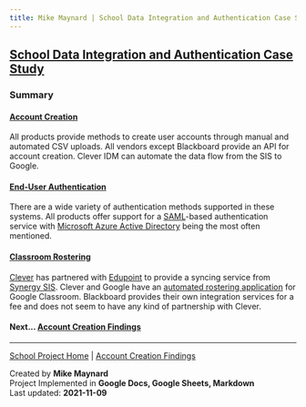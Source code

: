 ```yaml
---
title: Mike Maynard | School Data Integration and Authentication Case Study - Summary
---
```

## [School Data Integration and Authentication Case Study](./)

### Summary

#### [Account Creation](account_findings.html)

All products provide methods to create user accounts through manual and automated CSV uploads. All vendors except Blackboard provide an API for account creation. Clever IDM can automate the data flow from the SIS to Google.

#### [End-User Authentication](authentication_findings.html)

There are a wide variety of authentication methods supported in these systems. All products offer support for a [SAML](https://en.wikipedia.org/wiki/Security_Assertion_Markup_Language)-based authentication service with [Microsoft Azure Active Directory](https://azure.microsoft.com/en-us/services/active-directory/) being the most often mentioned.

#### [Classroom Rostering](rostering_findings.html)

[Clever](https://clever.com/) has partnered with [Edupoint](https://edupoint.com/) to provide a syncing service from [Synergy SIS](https://edupoint.com/Products/Student-Information-Management). Clever and Google have an [automated rostering application](https://clever.com/about/news/clever-and-google-partner-to-streamline-access-to-google-classroom) for Google Classroom.  Blackboard provides their own integration services for a fee and does not seem to have any kind of partnership with Clever.












#### Next... [Account Creation Findings](account_findings.html)



---
[School Project Home](./) | [Account Creation Findings](account_findings.html)

Created by **Mike Maynard**<BR>
Project Implemented in **Google Docs, Google Sheets, Markdown**<BR>
Last updated:  **2021-11-09**
